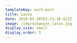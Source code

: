```yaml
---
templateKey: work-post
title: Lasso
date: 2019-05-30T01:23:40.812Z
image: /img/nikawinn_lasso.jpg
display_size: small
display_order: 3
---
```


